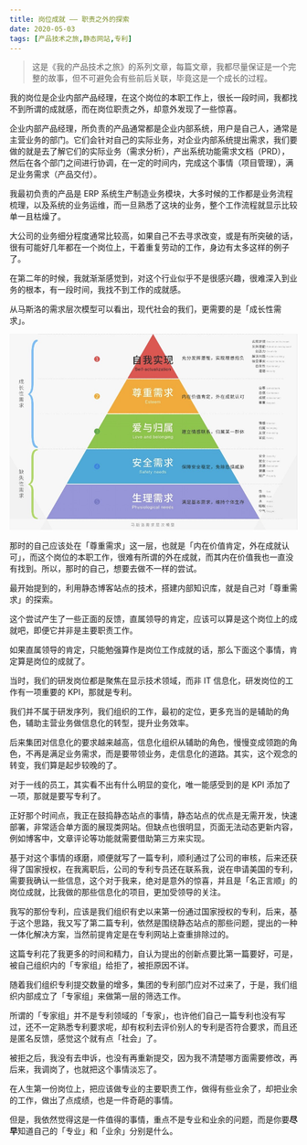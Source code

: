 ```yaml
---
title: 岗位成就 —— 职责之外的探索
date: 2020-05-03
tags: [产品技术之旅,静态网站,专利]
---
```


> 这是《我的产品技术之旅》的系列文章，每篇文章，我都尽量保证是一个完整的故事，但不可避免会有些前后关联，毕竟这是一个成长的过程。

我的岗位是企业内部产品经理，在这个岗位的本职工作上，很长一段时间，我都找不到所谓的成就感，而在岗位职责之外，却意外发现了一些惊喜。

企业内部产品经理，所负责的产品通常都是企业内部系统，用户是自己人，通常是主营业务的部门。它们会针对自己的实际业务，对企业内部系统提出需求，我们要做的就是去了解它们的实际业务（需求分析），产出系统功能需求文档（PRD），然后在各个部门之间进行协调，在一定的时间内，完成这个事情（项目管理），满足业务需求（产品交付）。

我最初负责的产品是 ERP 系统生产制造业务模块，大多时候的工作都是业务流程梳理，以及系统的业务运维，而一旦熟悉了这块的业务，整个工作流程就显示比较单一且枯燥了。

大公司的业务细分程度通常比较高，如果自己不去寻求改变，或是有所突破的话，很有可能好几年都在一个岗位上，干着重复劳动的工作，身边有太多这样的例子了。

在第二年的时候，我就渐渐感觉到，对这个行业似乎不是很感兴趣，很难深入到业务的根本，有一段时间，我找不到工作的成就感。

从马斯洛的需求层次模型可以看出，现代社会的我们，更需要的是「成长性需求」。

![马斯洛需求层次模型](_image/马斯洛需求层次模型.jpg)

那时的自己应该处在「尊重需求」这一层，也就是「内在价值肯定，外在成就认可」，而这个岗位的本职工作，很难有所谓的外在成就，而其内在价值我也一直没有找到。所以，那时的自己，想要去做不一样的尝试。

最开始提到的，利用静态博客站点的技术，搭建内部知识库，就是自己对「尊重需求」的探索。

这个尝试产生了一些正面的反馈，直属领导的肯定，应该可以算是这个岗位上的成就吧，即便它并非是主要职责工作。

如果直属领导的肯定，只能勉强算作是岗位工作成就的话，那么下面这个事情，肯定算是岗位的成就了。

当时，我们的研发岗位都是聚焦在显示技术领域，而非 IT 信息化，研发岗位的工作有一项重要的 KPI，那就是专利。

我们并不属于研发序列，我们组织的工作，最初的定位，更多充当的是辅助的角色，辅助主营业务做信息化的转型，提升业务效率。

后来集团对信息化的要求越来越高，信息化组织从辅助的角色，慢慢变成领跑的角色，不再是满足业务需求，而是要带领业务，走信息化的道路。其实，这个观念的转变，我们算是起步较晚的了。

对于一线的员工，其实看不出有什么明显的变化，唯一能感受到的是 KPI 添加了一项，那就是要写专利了。

正好那个时间点，我正在鼓捣静态站点的事情，静态站点的优点是无需开发，快速部署，非常适合单方面的展现类网站。但缺点也很明显，页面无法动态更新内容，例如博客中，文章评论等功能就需要借助第三方来实现。

基于对这个事情的琢磨，顺便就写了一篇专利，顺利通过了公司的审核，后来还获得了国家授权，在我离职后，公司的专利专员还在联系我，说在申请美国的专利，需要我确认一些信息，这个对于我来，绝对是意外的惊喜，并且是「名正言顺」的岗位成就，比我做的那些信息化的项目，更加受领导的关注。

我写的那份专利，应该是我们组织有史以来第一份通过国家授权的专利，后来，基于这个思路，我又写了第二篇专利，依然是围绕静态站点的那些问题，提出的一种一体化解决方案，当然前提肯定是在专利网站上查重排除过的。

这篇专利花了我更多的时间和精力，自认为提出的创新点要比第一篇要好，可是，被自己组织内的「专家组」给拒了，被拒原因不详。

随着我们组织专利提交数量的增多，集团的专利部门应对不过来了，于是，我们组织内部成立了「专家组」来做第一层的筛选工作。

所谓的「专家组」并不是专利领域的「专家」，也许他们自己一篇专利也没有写过，还不一定熟悉专利要求呢，却有权利去评价别人的专利是否符合要求，而且还是匿名反馈，感觉这个就有点「社会」了。

被拒之后，我没有去申诉，也没有再重新提交，因为我不清楚哪方面需要修改，再后来，我调岗了，也就把这个事情淡忘了。

在人生第一份岗位上，把应该做专业的主要职责工作，做得有些业余了，却把业余的工作，做出了点成绩，也是一件奇葩的事情。

但是，我依然觉得这是一件值得的事情，重点不是专业和业余的问题，而是你要**尽早**知道自己的「专业」和「业余」分别是什么。